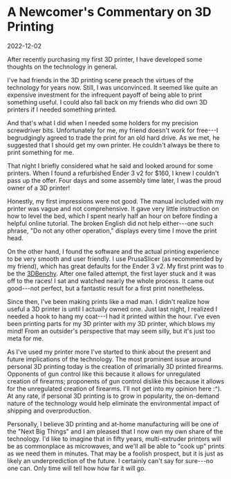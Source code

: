 # A Newcomer's Commentary on 3D Printing

<date>2022-12-02</date>

<summary>After recently purchasing my first 3D printer, I
have developed some thoughts on the technology in
general.</summary>

I've had friends in the 3D printing scene preach the virtues
of the technology for years now. Still, I was unconvinced.
It seemed like quite an expensive investment for the
infrequent payoff of being able to print something useful. I
could also fall back on my friends who did own 3D printers
if I needed something printed.

And that's what I did when I needed some holders for my
precision screwdriver bits. Unfortunately for me, my friend
doesn't work for free---I begrudgingly agreed to trade the
print for an old hard drive. As we met, he suggested that I
should get my own printer. He couldn't always be there to
print something for me.

That night I briefly considered what he said and looked
around for some printers. When I found a refurbished Ender 3
v2 for $160, I knew I couldn't pass up the offer. Four days
and some assembly time later, I was the proud owner of a 3D
printer!

Honestly, my first impressions were not good. The manual
included with my printer was vague and not comprehensive. It
gave very little instruction on how to level the bed, which
I spent nearly half an hour on before finding a helpful
online tutorial. The broken English did not help
either---one such phrase, "Do not any other operation,"
displays every time I move the print head.

On the other hand, I found the software and the actual
printing experience to be very smooth and user friendly. I
use PrusaSlicer (as recommended by my friend), which has
great defaults for the Ender 3 v2. My first print was to be
the [3DBenchy](https://www.thingiverse.com/thing:763622).
After one failed attempt, the first layer stuck and it was
off to the races! I sat and watched nearly the whole
process. It came out good---not perfect, but a fantastic
result for a first print nonetheless.

Since then, I've been making prints like a mad man. I didn't
realize how useful a 3D printer is until I actually owned
one. Just last night, I realized I needed a hook to hang my
coat---I had it printed within the hour. I've even been
printing parts for my 3D printer with my 3D printer, which
blows my mind! From an outsider's perspective that may seem
silly, but it's just too meta for me.

As I've used my printer more I've started to think about the
present and future implications of the technology. The most
prominent issue around personal 3D printing today is the
creation of primarially 3D printed firearms. Opponents of
gun control like this because it allows for unregulated
creation of firearms; proponents of gun control dislike this
because it allows for the unregulated creation of firearms.
I'll not get into my opinion here :^). At any rate, if
personal 3D printing is to grow in popularity, the on-demand
nature of the technology would help eliminate the
environmental impact of shipping and overproduction.

Personally, I believe 3D printing and at-home manufacturing
will be one of the "Next Big Things" and I am pleased that I
now own my own share of the technology. I'd like to imagine
that in fifty years, multi-extruder printers will be as
commonplace as microwaves, and we'll all be able to "cook
up" prints as we need them in minutes. That may be a foolish
prospect, but it is just as likely an underprediction of the
future. I certainly can't say for sure---no one can. Only
time will tell how how far it will go.
 
